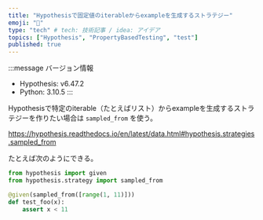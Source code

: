 ```yaml
---
title: "Hypothesisで固定値のiterableからexampleを生成するストラテジー"
emoji: "🐞"
type: "tech" # tech: 技術記事 / idea: アイデア
topics: ["Hypothesis", "PropertyBasedTesting", "test"]
published: true
---
```


:::message
バージョン情報

* Hypothesis: v6.47.2
* Python: 3.10.5
:::

Hypothesisで特定のiterable（たとえばリスト）からexampleを生成するストラテジーを作りたい場合は `sampled_from` を使う。

https://hypothesis.readthedocs.io/en/latest/data.html#hypothesis.strategies.sampled_from

たとえば次のようにできる。

```python
from hypothesis import given
from hypothesis.strategy import sampled_from

@given(sampled_from([range(1, 11)]))
def test_foo(x):
    assert x < 11
```
